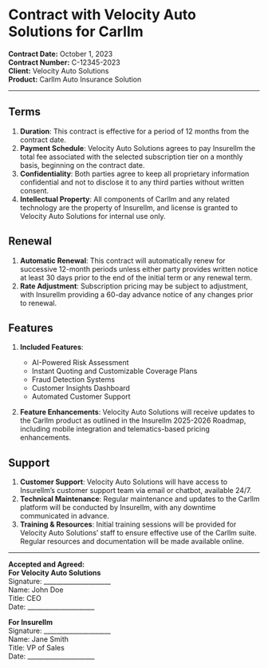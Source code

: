 # Contract with Velocity Auto Solutions for Carllm

**Contract Date:** October 1, 2023  
**Contract Number:** C-12345-2023  
**Client:** Velocity Auto Solutions  
**Product:** Carllm Auto Insurance Solution  

---

## Terms

1. **Duration**: This contract is effective for a period of 12 months from the contract date.  
2. **Payment Schedule**: Velocity Auto Solutions agrees to pay Insurellm the total fee associated with the selected subscription tier on a monthly basis, beginning on the contract date.  
3. **Confidentiality**: Both parties agree to keep all proprietary information confidential and not to disclose it to any third parties without written consent.  
4. **Intellectual Property**: All components of Carllm and any related technology are the property of Insurellm, and license is granted to Velocity Auto Solutions for internal use only.  

## Renewal

1. **Automatic Renewal**: This contract will automatically renew for successive 12-month periods unless either party provides written notice at least 30 days prior to the end of the initial term or any renewal term.  
2. **Rate Adjustment**: Subscription pricing may be subject to adjustment, with Insurellm providing a 60-day advance notice of any changes prior to renewal.  

## Features

1. **Included Features**:  
   - AI-Powered Risk Assessment  
   - Instant Quoting and Customizable Coverage Plans  
   - Fraud Detection Systems  
   - Customer Insights Dashboard  
   - Automated Customer Support  

2. **Feature Enhancements**: Velocity Auto Solutions will receive updates to the Carllm product as outlined in the Insurellm 2025-2026 Roadmap, including mobile integration and telematics-based pricing enhancements.

## Support

1. **Customer Support**: Velocity Auto Solutions will have access to Insurellm’s customer support team via email or chatbot, available 24/7.  
2. **Technical Maintenance**: Regular maintenance and updates to the Carllm platform will be conducted by Insurellm, with any downtime communicated in advance.  
3. **Training & Resources**: Initial training sessions will be provided for Velocity Auto Solutions’ staff to ensure effective use of the Carllm suite. Regular resources and documentation will be made available online.

---

**Accepted and Agreed:**  
**For Velocity Auto Solutions**  
Signature: _____________________  
Name: John Doe  
Title: CEO  
Date: _____________________  

**For Insurellm**  
Signature: _____________________  
Name: Jane Smith  
Title: VP of Sales  
Date: _____________________